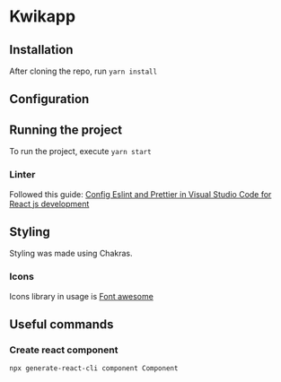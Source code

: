 # Kwikapp

## Installation

After cloning the repo, run ```yarn install```

## Configuration

## Running the project

To run the project, execute ```yarn start```

### Linter

Followed this guide: [Config Eslint and Prettier in Visual Studio Code for React js development](https://medium.com/how-to-react/config-eslint-and-prettier-in-visual-studio-code-for-react-js-development-97bb2236b31a)

## Styling

Styling was made using Chakras.

### Icons

Icons library in usage is [Font awesome](https://fontawesome.com/icons)

## Useful commands

### Create react component

```npx generate-react-cli component Component``` 
